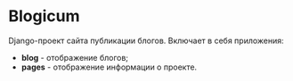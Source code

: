 # Blogicum
Django-проект сайта публикации блогов. Включает в себя приложения:
* **blog** - отображение блогов;
* **pages** - отображение информации о проекте.